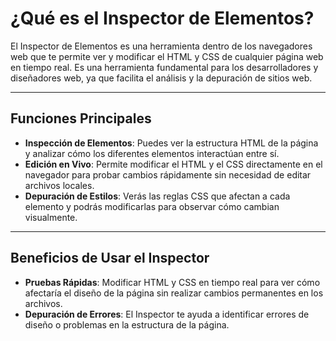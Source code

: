 # ¿Qué es el Inspector de Elementos?

El Inspector de Elementos es una herramienta dentro de los navegadores web que te permite ver y modificar el HTML y CSS de cualquier página web en tiempo real. Es una herramienta fundamental para los desarrolladores y diseñadores web, ya que facilita el análisis y la depuración de sitios web.

---

## Funciones Principales

- **Inspección de Elementos**: Puedes ver la estructura HTML de la página y analizar cómo los diferentes elementos interactúan entre sí.
- **Edición en Vivo**: Permite modificar el HTML y el CSS directamente en el navegador para probar cambios rápidamente sin necesidad de editar archivos locales.
- **Depuración de Estilos**: Verás las reglas CSS que afectan a cada elemento y podrás modificarlas para observar cómo cambian visualmente.

---

## Beneficios de Usar el Inspector

- **Pruebas Rápidas**: Modificar HTML y CSS en tiempo real para ver cómo afectaría el diseño de la página sin realizar cambios permanentes en los archivos.
- **Depuración de Errores**: El Inspector te ayuda a identificar errores de diseño o problemas en la estructura de la página.

